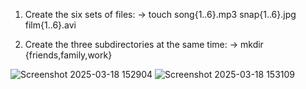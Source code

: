 1. Create the six sets of files:
-> touch song{1..6}.mp3 snap{1..6}.jpg film{1..6}.avi

2. Create the three subdirectories at the same time:
-> mkdir {friends,family,work}

![Screenshot 2025-03-18 152904](https://github.com/user-attachments/assets/7833922f-84c4-4157-883d-f611cea353d7)
![Screenshot 2025-03-18 153109](https://github.com/user-attachments/assets/e82f7a98-288a-4c27-a738-2e524f39c898)


